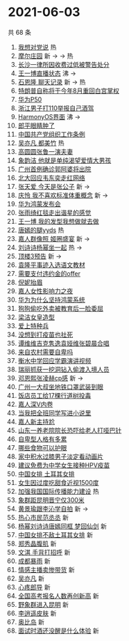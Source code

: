 # 2021-06-03

共 68 条

<!-- BEGIN -->
<!-- 最后更新时间 Thu Jun 03 2021 07:53:53 GMT+0800 (China Standard Time) -->

1. [我想对党说](https://s.weibo.com//weibo?q=%23%E6%88%91%E6%83%B3%E5%AF%B9%E5%85%9A%E8%AF%B4%23&Refer=new_time)
   热
2. [摩尔庄园](https://s.weibo.com//weibo?q=%E6%91%A9%E5%B0%94%E5%BA%84%E5%9B%AD&Refer=top)
   新 -> -> 热
3. [长沙一律所因收费过低被警告处分](https://s.weibo.com//weibo?q=%23%E9%95%BF%E6%B2%99%E4%B8%80%E5%BE%8B%E6%89%80%E5%9B%A0%E6%94%B6%E8%B4%B9%E8%BF%87%E4%BD%8E%E8%A2%AB%E8%AD%A6%E5%91%8A%E5%A4%84%E5%88%86%23&Refer=top)
4. [王一博直播状态](https://s.weibo.com//weibo?q=%23%E7%8E%8B%E4%B8%80%E5%8D%9A%E7%9B%B4%E6%92%AD%E7%8A%B6%E6%80%81%23&Refer=top)
   沸 ->
5. [石恩隆 聊天记录](https://s.weibo.com//weibo?q=%E7%9F%B3%E6%81%A9%E9%9A%86%20%E8%81%8A%E5%A4%A9%E8%AE%B0%E5%BD%95&Refer=top)
   新 -> 热
6. [特朗普自称将于今年8月重回白宫掌权](https://s.weibo.com//weibo?q=%23%E7%89%B9%E6%9C%97%E6%99%AE%E8%87%AA%E7%A7%B0%E5%B0%86%E4%BA%8E%E4%BB%8A%E5%B9%B48%E6%9C%88%E9%87%8D%E5%9B%9E%E7%99%BD%E5%AE%AB%E6%8E%8C%E6%9D%83%23&Refer=top)
7. [华为P50](https://s.weibo.com//weibo?q=%23%E5%8D%8E%E4%B8%BAP50%23&Refer=top)
8. [浙江男子打110举报自己酒驾](https://s.weibo.com//weibo?q=%23%E6%B5%99%E6%B1%9F%E7%94%B7%E5%AD%90%E6%89%93110%E4%B8%BE%E6%8A%A5%E8%87%AA%E5%B7%B1%E9%85%92%E9%A9%BE%23&Refer=top)
9. [HarmonyOS界面](https://s.weibo.com//weibo?q=%23HarmonyOS%E7%95%8C%E9%9D%A2%23&Refer=top)
   沸 ->
10. [郎平眼睛肿了](https://s.weibo.com//weibo?q=%23%E9%83%8E%E5%B9%B3%E7%9C%BC%E7%9D%9B%E8%82%BF%E4%BA%86%23&Refer=top)
11. [中国共产党组织工作条例](https://s.weibo.com//weibo?q=%E4%B8%AD%E5%9B%BD%E5%85%B1%E4%BA%A7%E5%85%9A%E7%BB%84%E7%BB%87%E5%B7%A5%E4%BD%9C%E6%9D%A1%E4%BE%8B&Refer=top)
12. [吴亦凡 都美竹](https://s.weibo.com//weibo?q=%E5%90%B4%E4%BA%A6%E5%87%A1%20%E9%83%BD%E7%BE%8E%E7%AB%B9&Refer=top)
    热
13. [高圆圆张鲁一演夫妻](https://s.weibo.com//weibo?q=%23%E9%AB%98%E5%9C%86%E5%9C%86%E5%BC%A0%E9%B2%81%E4%B8%80%E6%BC%94%E5%A4%AB%E5%A6%BB%23&Refer=top)
14. [象韵洁
    他就是单纯渴望爱情大男孩](https://s.weibo.com//weibo?q=%E8%B1%A1%E9%9F%B5%E6%B4%81%20%E4%BB%96%E5%B0%B1%E6%98%AF%E5%8D%95%E7%BA%AF%E6%B8%B4%E6%9C%9B%E7%88%B1%E6%83%85%E5%A4%A7%E7%94%B7%E5%AD%A9&Refer=top)
15. [广州首例确诊郭阿婆将出院](https://s.weibo.com//weibo?q=%23%E5%B9%BF%E5%B7%9E%E9%A6%96%E4%BE%8B%E7%A1%AE%E8%AF%8A%E9%83%AD%E9%98%BF%E5%A9%86%E5%B0%86%E5%87%BA%E9%99%A2%23&Refer=top)
16. [北大回应韦东奕走红网络](https://s.weibo.com//weibo?q=%23%E5%8C%97%E5%A4%A7%E5%9B%9E%E5%BA%94%E9%9F%A6%E4%B8%9C%E5%A5%95%E8%B5%B0%E7%BA%A2%E7%BD%91%E7%BB%9C%23&Refer=top)
17. [张天爱 今天是张公子](https://s.weibo.com//weibo?q=%23%E5%BC%A0%E5%A4%A9%E7%88%B1%20%E4%BB%8A%E5%A4%A9%E6%98%AF%E5%BC%A0%E5%85%AC%E5%AD%90%23&Refer=top)
    新 ->
18. [庆怜 我不喜欢标准体重概念](https://s.weibo.com//weibo?q=%E5%BA%86%E6%80%9C%20%E6%88%91%E4%B8%8D%E5%96%9C%E6%AC%A2%E6%A0%87%E5%87%86%E4%BD%93%E9%87%8D%E6%A6%82%E5%BF%B5&Refer=top)
    新 ->
19. [华为鸿蒙发布会](https://s.weibo.com//weibo?q=%23%E5%8D%8E%E4%B8%BA%E9%B8%BF%E8%92%99%E5%8F%91%E5%B8%83%E4%BC%9A%23&Refer=top)
20. [张雨绮红毯走出谐星的感觉](https://s.weibo.com//weibo?q=%23%E5%BC%A0%E9%9B%A8%E7%BB%AE%E7%BA%A2%E6%AF%AF%E8%B5%B0%E5%87%BA%E8%B0%90%E6%98%9F%E7%9A%84%E6%84%9F%E8%A7%89%23&Refer=top)
21. [王一博
    我的发型我想做就去做](https://s.weibo.com//weibo?q=%E7%8E%8B%E4%B8%80%E5%8D%9A%20%E6%88%91%E7%9A%84%E5%8F%91%E5%9E%8B%E6%88%91%E6%83%B3%E5%81%9A%E5%B0%B1%E5%8E%BB%E5%81%9A&Refer=top)
22. [唐嫣的腿yyds](https://s.weibo.com//weibo?q=%23%E5%94%90%E5%AB%A3%E7%9A%84%E8%85%BFyyds%23&Refer=top)
    热
23. [嘉人群像照 姬圈盛宴](https://s.weibo.com//weibo?q=%E5%98%89%E4%BA%BA%E7%BE%A4%E5%83%8F%E7%85%A7%20%E5%A7%AC%E5%9C%88%E7%9B%9B%E5%AE%B4&Refer=top)
    新 ->
24. [刘诗诗杨幂坐一起](https://s.weibo.com//weibo?q=%23%E5%88%98%E8%AF%97%E8%AF%97%E6%9D%A8%E5%B9%82%E5%9D%90%E4%B8%80%E8%B5%B7%23&Refer=top)
    热 ->
25. [顶楼3预告](https://s.weibo.com//weibo?q=%23%E9%A1%B6%E6%A5%BC3%E9%A2%84%E5%91%8A%23&Refer=top)
    新 ->
26. [袁隆平事迹入选语文教材](https://s.weibo.com//weibo?q=%23%E8%A2%81%E9%9A%86%E5%B9%B3%E4%BA%8B%E8%BF%B9%E5%85%A5%E9%80%89%E8%AF%AD%E6%96%87%E6%95%99%E6%9D%90%23&Refer=top)
27. [需要支付违约金的offer](https://s.weibo.com//weibo?q=%23%E9%9C%80%E8%A6%81%E6%94%AF%E4%BB%98%E8%BF%9D%E7%BA%A6%E9%87%91%E7%9A%84offer%23&Refer=top)
28. [倪妮抬眉](https://s.weibo.com//weibo?q=%23%E5%80%AA%E5%A6%AE%E6%8A%AC%E7%9C%89%23&Refer=top)
29. [嘉人女性影响力之夜](https://s.weibo.com//weibo?q=%E5%98%89%E4%BA%BA%E5%A5%B3%E6%80%A7%E5%BD%B1%E5%93%8D%E5%8A%9B%E4%B9%8B%E5%A4%9C&Refer=top)
30. [华为为什么坚持鸿蒙系统](https://s.weibo.com//weibo?q=%23%E5%8D%8E%E4%B8%BA%E4%B8%BA%E4%BB%80%E4%B9%88%E5%9D%9A%E6%8C%81%E9%B8%BF%E8%92%99%E7%B3%BB%E7%BB%9F%23&Refer=top)
31. [狗狗偷吃外卖被教育后一脸委屈](https://s.weibo.com//weibo?q=%23%E7%8B%97%E7%8B%97%E5%81%B7%E5%90%83%E5%A4%96%E5%8D%96%E8%A2%AB%E6%95%99%E8%82%B2%E5%90%8E%E4%B8%80%E8%84%B8%E5%A7%94%E5%B1%88%23&Refer=top)
32. [梁洁女皇造型](https://s.weibo.com//weibo?q=%23%E6%A2%81%E6%B4%81%E5%A5%B3%E7%9A%87%E9%80%A0%E5%9E%8B%23&Refer=top)
33. [爱上特种兵](https://s.weibo.com//weibo?q=%E7%88%B1%E4%B8%8A%E7%89%B9%E7%A7%8D%E5%85%B5&Refer=top)
34. [没想到打疫苗也社死](https://s.weibo.com//weibo?q=%23%E6%B2%A1%E6%83%B3%E5%88%B0%E6%89%93%E7%96%AB%E8%8B%97%E4%B9%9F%E7%A4%BE%E6%AD%BB%23&Refer=top)
35. [谭维维吉克隽逸袁娅维张碧晨合唱](https://s.weibo.com//weibo?q=%23%E8%B0%AD%E7%BB%B4%E7%BB%B4%E5%90%89%E5%85%8B%E9%9A%BD%E9%80%B8%E8%A2%81%E5%A8%85%E7%BB%B4%E5%BC%A0%E7%A2%A7%E6%99%A8%E5%90%88%E5%94%B1%23&Refer=top)
36. [来自农村需要自卑吗](https://s.weibo.com//weibo?q=%23%E6%9D%A5%E8%87%AA%E5%86%9C%E6%9D%91%E9%9C%80%E8%A6%81%E8%87%AA%E5%8D%91%E5%90%97%23&Refer=top)
37. [衡水中学回应学霸演讲视频](https://s.weibo.com//weibo?q=%23%E8%A1%A1%E6%B0%B4%E4%B8%AD%E5%AD%A6%E5%9B%9E%E5%BA%94%E5%AD%A6%E9%9C%B8%E6%BC%94%E8%AE%B2%E8%A7%86%E9%A2%91%23&Refer=top)
38. [瑞丽抓获一挖洞钻入偷渡入境人员](https://s.weibo.com//weibo?q=%23%E7%91%9E%E4%B8%BD%E6%8A%93%E8%8E%B7%E4%B8%80%E6%8C%96%E6%B4%9E%E9%92%BB%E5%85%A5%E5%81%B7%E6%B8%A1%E5%85%A5%E5%A2%83%E4%BA%BA%E5%91%98%23&Refer=top)
39. [邓恩熙张凌赫cp感](https://s.weibo.com//weibo?q=%23%E9%82%93%E6%81%A9%E7%86%99%E5%BC%A0%E5%87%8C%E8%B5%ABcp%E6%84%9F%23&Refer=top)
    新 ->
40. [广州一大叔坐地铁口罩武装到眼](https://s.weibo.com//weibo?q=%23%E5%B9%BF%E5%B7%9E%E4%B8%80%E5%A4%A7%E5%8F%94%E5%9D%90%E5%9C%B0%E9%93%81%E5%8F%A3%E7%BD%A9%E6%AD%A6%E8%A3%85%E5%88%B0%E7%9C%BC%23&Refer=top)
41. [饭店员工给17棵行道树投毒](https://s.weibo.com//weibo?q=%23%E9%A5%AD%E5%BA%97%E5%91%98%E5%B7%A5%E7%BB%9917%E6%A3%B5%E8%A1%8C%E9%81%93%E6%A0%91%E6%8A%95%E6%AF%92%23&Refer=top)
42. [嘉人深V内卷](https://s.weibo.com//weibo?q=%23%E5%98%89%E4%BA%BA%E6%B7%B1V%E5%86%85%E5%8D%B7%23&Refer=top)
43. [当我把全班同学写进小说里](https://s.weibo.com//weibo?q=%23%E5%BD%93%E6%88%91%E6%8A%8A%E5%85%A8%E7%8F%AD%E5%90%8C%E5%AD%A6%E5%86%99%E8%BF%9B%E5%B0%8F%E8%AF%B4%E9%87%8C%23&Refer=top)
44. [嘉人新主持尬](https://s.weibo.com//weibo?q=%23%E5%98%89%E4%BA%BA%E6%96%B0%E4%B8%BB%E6%8C%81%E5%B0%AC%23&Refer=top)
45. [山东一养老院院长恐吓给老人打哑巴针](https://s.weibo.com//weibo?q=%23%E5%B1%B1%E4%B8%9C%E4%B8%80%E5%85%BB%E8%80%81%E9%99%A2%E9%99%A2%E9%95%BF%E6%81%90%E5%90%93%E7%BB%99%E8%80%81%E4%BA%BA%E6%89%93%E5%93%91%E5%B7%B4%E9%92%88%23&Refer=top)
46. [自卑型人格有多累](https://s.weibo.com//weibo?q=%23%E8%87%AA%E5%8D%91%E5%9E%8B%E4%BA%BA%E6%A0%BC%E6%9C%89%E5%A4%9A%E7%B4%AF%23&Refer=top)
47. [哪些食物可以护眼](https://s.weibo.com//weibo?q=%23%E5%93%AA%E4%BA%9B%E9%A3%9F%E7%89%A9%E5%8F%AF%E4%BB%A5%E6%8A%A4%E7%9C%BC%23&Refer=top)
48. [家中积水过膝男子淡定看动画片](https://s.weibo.com//weibo?q=%23%E5%AE%B6%E4%B8%AD%E7%A7%AF%E6%B0%B4%E8%BF%87%E8%86%9D%E7%94%B7%E5%AD%90%E6%B7%A1%E5%AE%9A%E7%9C%8B%E5%8A%A8%E7%94%BB%E7%89%87%23&Refer=top)
49. [建议免费为中学女生接种HPV疫苗](https://s.weibo.com//weibo?q=%23%E5%BB%BA%E8%AE%AE%E5%85%8D%E8%B4%B9%E4%B8%BA%E4%B8%AD%E5%AD%A6%E5%A5%B3%E7%94%9F%E6%8E%A5%E7%A7%8DHPV%E7%96%AB%E8%8B%97%23&Refer=top)
50. [中国女排 土耳其女排](https://s.weibo.com//weibo?q=%E4%B8%AD%E5%9B%BD%E5%A5%B3%E6%8E%92%20%E5%9C%9F%E8%80%B3%E5%85%B6%E5%A5%B3%E6%8E%92&Refer=top)
51. [女生因过度吃甜食近视1500度](https://s.weibo.com//weibo?q=%23%E5%A5%B3%E7%94%9F%E5%9B%A0%E8%BF%87%E5%BA%A6%E5%90%83%E7%94%9C%E9%A3%9F%E8%BF%91%E8%A7%861500%E5%BA%A6%23&Refer=top)
52. [加强我国国际传播能力建设](https://s.weibo.com//weibo?q=%23%E5%8A%A0%E5%BC%BA%E6%88%91%E5%9B%BD%E5%9B%BD%E9%99%85%E4%BC%A0%E6%92%AD%E8%83%BD%E5%8A%9B%E5%BB%BA%E8%AE%BE%23&Refer=new_time)
    热
53. [象群距昆明晋宁仅300米](https://s.weibo.com//weibo?q=%23%E8%B1%A1%E7%BE%A4%E8%B7%9D%E6%98%86%E6%98%8E%E6%99%8B%E5%AE%81%E4%BB%85300%E7%B1%B3%23&Refer=top)
54. [黄景瑜跟李沁学自拍](https://s.weibo.com//weibo?q=%23%E9%BB%84%E6%99%AF%E7%91%9C%E8%B7%9F%E6%9D%8E%E6%B2%81%E5%AD%A6%E8%87%AA%E6%8B%8D%23&Refer=top)
    新 ->
55. [热心市民范丞丞](https://s.weibo.com//weibo?q=%23%E7%83%AD%E5%BF%83%E5%B8%82%E6%B0%91%E8%8C%83%E4%B8%9E%E4%B8%9E%23&Refer=top)
    新
56. [杨幂刘诗诗唐嫣同框
    梦回仙剑](https://s.weibo.com//weibo?q=%E6%9D%A8%E5%B9%82%E5%88%98%E8%AF%97%E8%AF%97%E5%94%90%E5%AB%A3%E5%90%8C%E6%A1%86%20%E6%A2%A6%E5%9B%9E%E4%BB%99%E5%89%91&Refer=top)
    新
57. [中国女排不敌土耳其女排](https://s.weibo.com//weibo?q=%23%E4%B8%AD%E5%9B%BD%E5%A5%B3%E6%8E%92%E4%B8%8D%E6%95%8C%E5%9C%9F%E8%80%B3%E5%85%B6%E5%A5%B3%E6%8E%92%23&Refer=top)
    新
58. [郑秀晶腹肌](https://s.weibo.com//weibo?q=%E9%83%91%E7%A7%80%E6%99%B6%E8%85%B9%E8%82%8C&Refer=top)
    新
59. [文淇 手背打招呼](https://s.weibo.com//weibo?q=%E6%96%87%E6%B7%87%20%E6%89%8B%E8%83%8C%E6%89%93%E6%8B%9B%E5%91%BC&Refer=top)
    新
60. [成都暴雨](https://s.weibo.com//weibo?q=%E6%88%90%E9%83%BD%E6%9A%B4%E9%9B%A8&Refer=top)
    新
61. [情感主播卖惨带货](https://s.weibo.com//weibo?q=%23%E6%83%85%E6%84%9F%E4%B8%BB%E6%92%AD%E5%8D%96%E6%83%A8%E5%B8%A6%E8%B4%A7%23&Refer=top)
    新
62. [吴亦凡](https://s.weibo.com//weibo?q=%E5%90%B4%E4%BA%A6%E5%87%A1&Refer=top) 新
63. [心疼郎导](https://s.weibo.com//weibo?q=%E5%BF%83%E7%96%BC%E9%83%8E%E5%AF%BC&Refer=top)
    新
64. [全国高考报名人数再创新高](https://s.weibo.com//weibo?q=%23%E5%85%A8%E5%9B%BD%E9%AB%98%E8%80%83%E6%8A%A5%E5%90%8D%E4%BA%BA%E6%95%B0%E5%86%8D%E5%88%9B%E6%96%B0%E9%AB%98%23&Refer=top)
    新
65. [野象群进入昆明](https://s.weibo.com//weibo?q=%23%E9%87%8E%E8%B1%A1%E7%BE%A4%E8%BF%9B%E5%85%A5%E6%98%86%E6%98%8E%23&Refer=top)
    新
66. [李逍遥皮肤](https://s.weibo.com//weibo?q=%E6%9D%8E%E9%80%8D%E9%81%A5%E7%9A%AE%E8%82%A4&Refer=top)
    新
67. [奥比岛](https://s.weibo.com//weibo?q=%E5%A5%A5%E6%AF%94%E5%B2%9B&Refer=top) 新
68. [面试时酒还没醒是什么体验](https://s.weibo.com//weibo?q=%23%E9%9D%A2%E8%AF%95%E6%97%B6%E9%85%92%E8%BF%98%E6%B2%A1%E9%86%92%E6%98%AF%E4%BB%80%E4%B9%88%E4%BD%93%E9%AA%8C%23&Refer=top)
    新

<!-- END -->
